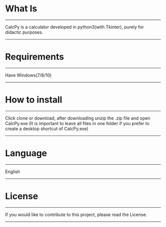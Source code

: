 # What Is
___________________________________________________________________________________________________________________________________
CalcPy is a calculator developed in python3(with Tkinter), purely for didactic purposes.
___________________________________________________________________________________________________________________________________
# Requirements
___________________________________________________________________________________________________________________________________
Have Windows(7/8/10)
___________________________________________________________________________________________________________________________________
# How to install
___________________________________________________________________________________________________________________________________
Click clone or download, after downloading unzip the .zip file and open CalcPy.exe (It is important to leave all files in one folder if you prefer to create a desktop shortcut of CalcPy.exe)
___________________________________________________________________________________________________________________________________
# Language
___________________________________________________________________________________________________________________________________
English
___________________________________________________________________________________________________________________________________
# License
___________________________________________________________________________________________________________________________________
If you would like to contribute to this project, please read the License.
___________________________________________________________________________________________________________________________________
